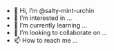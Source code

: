 - 👋 Hi, I’m @salty-mint-urchin
- 👀 I’m interested in ...
- 🌱 I’m currently learning ...
- 💞️ I’m looking to collaborate on ...
- 📫 How to reach me ...

<!---
salty-mint-urchin/salty-mint-urchin is a ✨ special ✨ repository because its `README.md` (this file) appears on your GitHub profile.
You can click the Preview link to take a look at your changes.
--->
